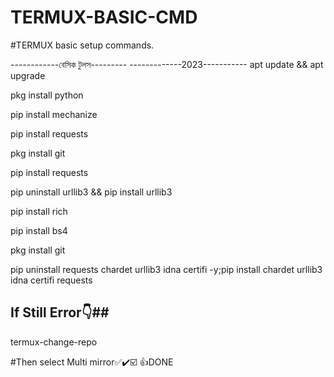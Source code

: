 # TERMUX-BASIC-CMD
#TERMUX basic setup commands. 


------------বেসিক টুলস---------
-------------2023-----------
apt update && apt upgrade

pkg install python

pip install mechanize

pip install requests

pkg install git

pip install requests

pip uninstall urllib3 && pip install urllib3

pip install rich

pip install bs4

pkg install git

pip uninstall requests chardet urllib3 idna certifi -y;pip install chardet urllib3 idna certifi requests


## If Still Error👇##

termux-change-repo

#Then select Multi mirror✅✔️☑️
👍DONE
